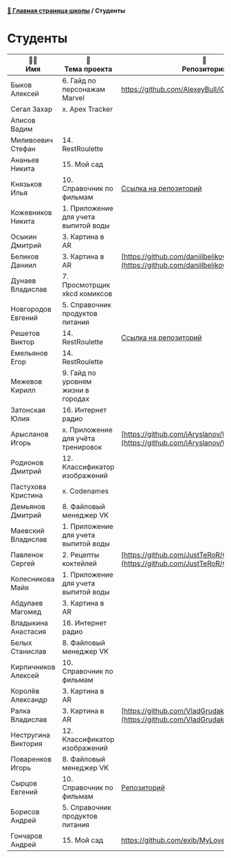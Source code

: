 **[🏫 Главная страница школы](README.md) / Студенты**

# Студенты

|🧑‍🎓<br>Имя|📱<br>Тема проекта|📖<br>Репозиторий|🧑‍🏫<br>Ментор|🏅<br>Ачивки|
|---|---|---|---|---|
|Быков Алексей|6. Гайд по персонажам Marvel|https://github.com/AlexeyBull/iOSSpringSchoolSurf|Шабанов|🧰|
|Сегал Захар|x. Apex Tracker||Бернгардт||
|Аписов Вадим|||||
|Миливоевич Стефан|14. RestRoulette||Крупенько|🚀|
|Ананьев Никита|15. Мой сад||Филимонов|🚀🧰|
|Князьков Илья|10. Справочник по фильмам|[Ссылка на репозиторий](https://github.com/Stampoo/filmInfo)|Йорданов|🚀🧰|
|Кожевников Никита|1. Приложение для учета выпитой воды||Филимонов|🚀|
|Осыкин Дмитрий|3. Картина в AR||Йорданов|🚀|
|Беликов Даниил|3. Картина в AR|[https://github.com/daniilbelikov/PictureInAR](https://github.com/daniilbelikov/PictureInAR)|Крупенько|🚀|
|Дунаев Владислав|7. Просмотрщик xkcd комиксов||Йорданов||
|Новгородов Евгений|5. Справочник продуктов питания||Бернгардт|🚀|
|Решетов Виктор|14. RestRoulette|[Ссылка на репозиторий](https://github.com/CocoRyse/RestRoulette)|Шабанов||
|Емельянов Егор|14. RestRoulette||Монаков||
|Межевов Кирилл|9. Гайд по уровням жизни в городах||Йорданов|🚀|
|Затонская Юлия|16. Интернет радио||Монаков||
|Арысланов Игорь|x. Приложение для учёта тренировок|[https://github.com/iAryslanov/WorkoutDiary](https://github.com/iAryslanov/WorkoutDiary)|Крупенько|🚀🧰|
|Родионов Дмитрий|12. Классификатор изображений||Бернгардт|🚀|
|Пастухова Кристина|x. Codenames||Бернгардт|🚀|
|Демьянов Дмитрий|8. Файловый менеджер VK||Монаков|🚀🧰|
|Маевский Владислав|1. Приложение для учета выпитой воды||Монаков||
|Павленок Сергей|2. Рецепты коктейлей|[https://github.com/JustTeRoR/Cocktails-Book](https://github.com/JustTeRoR/Cocktails-Book)|Шабанов|🚀🧰|
|Колесникова Майя|1. Приложение для учета выпитой воды||Бернгардт|🧰|
|Абдулаев Магомед|3. Картина в AR||Монаков|🧰|
|Владыкина Анастасия|16. Интернет радио||Йорданов|🚀🧰|
|Белых Станислав|8. Файловый менеджер VK||Шабанов|🧰|
|Кирпичников Алексей|10. Справочник по фильмам||Шабанов||
|Королёв Александр|3. Картина в AR||Бернгардт|🧰|
|Ралка Владислав|3. Картина в AR|[https://github.com/VladGrudak/argallery](https://github.com/VladGrudak/argallery)|Филимонов|🚀🧰|
|Нестругина Виктория|12. Классификатор изображений||Крупенько|🚀🧰|
|Поваренков Игорь|8. Файловый менеджер VK||Крупенько|🚀🧰|
|Сырцов Евгений|10. Справочник по фильмам|[Репозиторий](https://github.com/jsyrtsov/TheMovieDatabase)|Филимонов|🚀🧰|
|Борисов Андрей|5. Справочник продуктов питания||Филимонов||
|Гончаров Андрей|15. Мой сад|https://github.com/exib/MyLovelyGarden|Крупенько|🚀|

